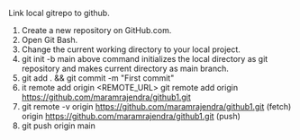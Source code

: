 Link local gitrepo to github.

1) Create a new repository on GitHub.com.
2) Open Git Bash.
3) Change the current working directory to your local project.
4) git init -b main
above command initializes the local directory as git repository and makes current directory as main branch.
5) git add . && git commit -m "First commit"
6) it remote add origin  <REMOTE_URL> 
git remote add origin https://github.com/maramrajendra/github1.git
7) git remote -v
origin  https://github.com/maramrajendra/github1.git (fetch)
origin  https://github.com/maramrajendra/github1.git (push) 
8) git push origin main